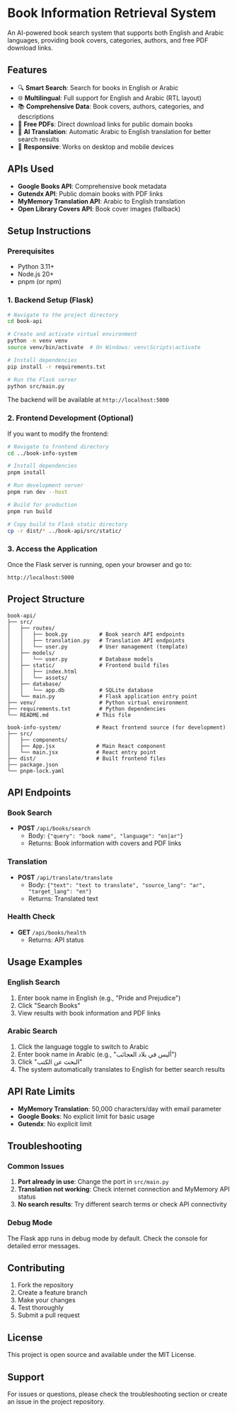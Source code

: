 # Book Information Retrieval System

An AI-powered book search system that supports both English and Arabic languages, providing book covers, categories, authors, and free PDF download links.

## Features

- 🔍 **Smart Search**: Search for books in English or Arabic
- 🌐 **Multilingual**: Full support for English and Arabic (RTL layout)
- 📚 **Comprehensive Data**: Book covers, authors, categories, and descriptions
- 📄 **Free PDFs**: Direct download links for public domain books
- 🤖 **AI Translation**: Automatic Arabic to English translation for better search results
- 📱 **Responsive**: Works on desktop and mobile devices

## APIs Used

- **Google Books API**: Comprehensive book metadata
- **Gutendx API**: Public domain books with PDF links
- **MyMemory Translation API**: Arabic to English translation
- **Open Library Covers API**: Book cover images (fallback)

## Setup Instructions

### Prerequisites

- Python 3.11+
- Node.js 20+
- pnpm (or npm)

### 1. Backend Setup (Flask)

```bash
# Navigate to the project directory
cd book-api

# Create and activate virtual environment
python -m venv venv
source venv/bin/activate  # On Windows: venv\Scripts\activate

# Install dependencies
pip install -r requirements.txt

# Run the Flask server
python src/main.py
```

The backend will be available at `http://localhost:5000`

### 2. Frontend Development (Optional)

If you want to modify the frontend:

```bash
# Navigate to frontend directory
cd ../book-info-system

# Install dependencies
pnpm install

# Run development server
pnpm run dev --host

# Build for production
pnpm run build

# Copy build to Flask static directory
cp -r dist/* ../book-api/src/static/
```

### 3. Access the Application

Once the Flask server is running, open your browser and go to:
```
http://localhost:5000
```

## Project Structure

```
book-api/
├── src/
│   ├── routes/
│   │   ├── book.py          # Book search API endpoints
│   │   ├── translation.py   # Translation API endpoints
│   │   └── user.py          # User management (template)
│   ├── models/
│   │   └── user.py          # Database models
│   ├── static/              # Frontend build files
│   │   ├── index.html
│   │   └── assets/
│   ├── database/
│   │   └── app.db           # SQLite database
│   └── main.py              # Flask application entry point
├── venv/                    # Python virtual environment
├── requirements.txt         # Python dependencies
└── README.md               # This file

book-info-system/           # React frontend source (for development)
├── src/
│   ├── components/
│   ├── App.jsx             # Main React component
│   └── main.jsx            # React entry point
├── dist/                   # Built frontend files
├── package.json
└── pnpm-lock.yaml
```

## API Endpoints

### Book Search
- **POST** `/api/books/search`
  - Body: `{"query": "book name", "language": "en|ar"}`
  - Returns: Book information with covers and PDF links

### Translation
- **POST** `/api/translate/translate`
  - Body: `{"text": "text to translate", "source_lang": "ar", "target_lang": "en"}`
  - Returns: Translated text

### Health Check
- **GET** `/api/books/health`
  - Returns: API status

## Usage Examples

### English Search
1. Enter book name in English (e.g., "Pride and Prejudice")
2. Click "Search Books"
3. View results with book information and PDF links

### Arabic Search
1. Click the language toggle to switch to Arabic
2. Enter book name in Arabic (e.g., "أليس في بلاد العجائب")
3. Click "البحث عن الكتب"
4. The system automatically translates to English for better search results

## API Rate Limits

- **MyMemory Translation**: 50,000 characters/day with email parameter
- **Google Books**: No explicit limit for basic usage
- **Gutendx**: No explicit limit

## Troubleshooting

### Common Issues

1. **Port already in use**: Change the port in `src/main.py`
2. **Translation not working**: Check internet connection and MyMemory API status
3. **No search results**: Try different search terms or check API connectivity

### Debug Mode

The Flask app runs in debug mode by default. Check the console for detailed error messages.

## Contributing

1. Fork the repository
2. Create a feature branch
3. Make your changes
4. Test thoroughly
5. Submit a pull request

## License

This project is open source and available under the MIT License.

## Support

For issues or questions, please check the troubleshooting section or create an issue in the project repository.

